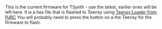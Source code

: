 This is the current firmware for TSynth - use the latest, earlier ones will be left here. It is a hex file that is flashed to Teensy using [Teensy Loader from PJRC](https://www.pjrc.com/teensy/loader.html) You will probably need to press the button on a the Teensy for the firmware to flash.
